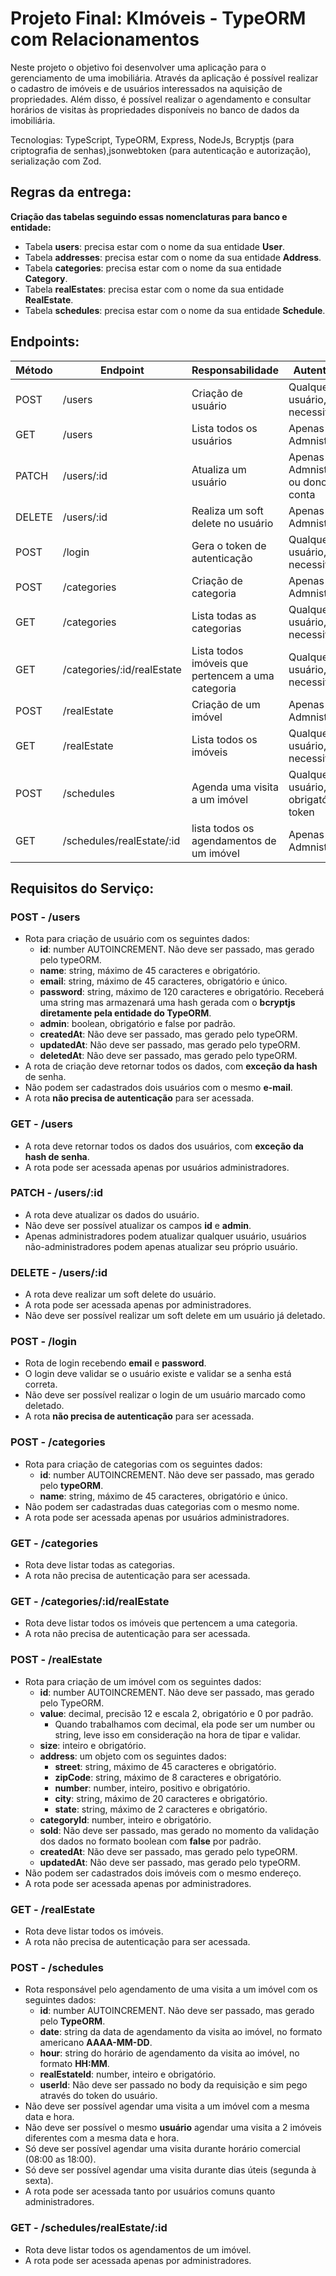 # Projeto Final: KImóveis - TypeORM com Relacionamentos
Neste projeto o objetivo foi desenvolver uma aplicação para o gerenciamento de uma imobiliária.
Através da aplicação é possível realizar o cadastro de imóveis e de usuários interessados na aquisição de propriedades. Além disso, é possível realizar o agendamento e consultar horários de visitas às propriedades disponíveis no banco de dados da imobiliária.

Tecnologias: TypeScript, TypeORM, Express, NodeJs, Bcryptjs (para criptografia de senhas),jsonwebtoken (para autenticação e autorização), serialização com Zod.

## Regras da entrega:
**Criação das tabelas seguindo essas nomenclaturas para banco e entidade:**

- Tabela **users**: precisa estar com o nome da sua entidade **User**.
- Tabela **addresses**: precisa estar com o nome da sua entidade **Address**.
- Tabela **categories**: precisa estar com o nome da sua entidade **Category**.
- Tabela **realEstates**: precisa estar com o nome da sua entidade **RealEstate**.
- Tabela **schedules**: precisa estar com o nome da sua entidade **Schedule**.

## Endpoints:

| Método | Endpoint                   | Responsabilidade                                  | Autenticação                           |
| ------ | -------------------------- | ------------------------------------------------- | -------------------------------------- |
| POST   | /users                     | Criação de usuário                                | Qualquer usuário, não necessita token  |
| GET    | /users                     | Lista todos os usuários                           | Apenas Admnistradores                  |
| PATCH  | /users/:id                 | Atualiza um usuário                               | Apenas Admnistradores ou dono da conta |
| DELETE | /users/:id                 | Realiza um soft delete no usuário                 | Apenas Admnistradores                  |
| POST   | /login                     | Gera o token de autenticação                      | Qualquer usuário, não necessita token  |
| POST   | /categories                | Criação de categoria                              | Apenas Admnistradores                  |
| GET    | /categories                | Lista todas as categorias                         | Qualquer usuário, não necessita token  |
| GET    | /categories/:id/realEstate | Lista todos imóveis que pertencem a uma categoria | Qualquer usuário, não necessita token  |
| POST   | /realEstate                | Criação de um imóvel                              | Apenas Admnistradores                  |
| GET    | /realEstate                | Lista todos os imóveis                            | Qualquer usuário, não necessita token  |
| POST   | /schedules                 | Agenda uma visita a um imóvel                     | Qualquer usuário, obrigatório token    |
| GET    | /schedules/realEstate/:id  | lista todos os agendamentos de um imóvel          | Apenas Admnistradores                  |

## Requisitos do Serviço:

### POST - /users

- Rota para criação de usuário com os seguintes dados:
  - **id**: number AUTOINCREMENT. Não deve ser passado, mas gerado pelo typeORM.
  - **name**: string, máximo de 45 caracteres e obrigatório.
  - **email**: string, máximo de 45 caracteres, obrigatório e único.
  - **password**: string, máximo de 120 caracteres e obrigatório. Receberá uma string mas armazenará uma hash gerada com o **bcryptjs diretamente pela entidade do TypeORM**.
  - **admin**: boolean, obrigatório e false por padrão.
  - **createdAt**: Não deve ser passado, mas gerado pelo typeORM.
  - **updatedAt**: Não deve ser passado, mas gerado pelo typeORM.
  - **deletedAt**: Não deve ser passado, mas gerado pelo typeORM.
- A rota de criação deve retornar todos os dados, com **exceção da hash** de senha.
- Não podem ser cadastrados dois usuários com o mesmo **e-mail**.
- A rota **não precisa de autenticação** para ser acessada.

### GET - /users

- A rota deve retornar todos os dados dos usuários, com **exceção da hash de senha**.
- A rota pode ser acessada apenas por usuários administradores.

### PATCH - /users/:id

- A rota deve atualizar os dados do usuário.
- Não deve ser possível atualizar os campos **id** e **admin**.
- Apenas administradores podem atualizar qualquer usuário, usuários não-administradores podem apenas atualizar seu próprio usuário.

### DELETE - /users/:id

- A rota deve realizar um soft delete do usuário.
- A rota pode ser acessada apenas por administradores.
- Não deve ser possível realizar um soft delete em um usuário já deletado.

### POST - /login

- Rota de login recebendo **email** e **password**.
- O login deve validar se o usuário existe e validar se a senha está correta.
- Não deve ser possível realizar o login de um usuário marcado como deletado.
- A rota **não precisa de autenticação** para ser acessada.

### POST - /categories

- Rota para criação de categorias com os seguintes dados:
  - **id**: number AUTOINCREMENT. Não deve ser passado, mas gerado pelo **typeORM**.
  - **name**: string, máximo de 45 caracteres, obrigatório e único.
- Não podem ser cadastradas duas categorias com o mesmo nome.
- A rota pode ser acessada apenas por usuários administradores.

### GET - /categories

- Rota deve listar todas as categorias.
- A rota não precisa de autenticação para ser acessada.

### GET - /categories/:id/realEstate

- Rota deve listar todos os imóveis que pertencem a uma categoria.
- A rota não precisa de autenticação para ser acessada.

### POST - /realEstate

- Rota para criação de um imóvel com os seguintes dados:
  - **id**: number AUTOINCREMENT. Não deve ser passado, mas gerado pelo TypeORM.
  - **value**: decimal, precisão 12 e escala 2, obrigatório e 0 por padrão.
    - Quando trabalhamos com decimal, ela pode ser um number ou string, leve isso em consideração na hora de tipar e validar.
  - **size**: inteiro e obrigatório.
  - **address**: um objeto com os seguintes dados:
    - **street**: string, máximo de 45 caracteres e obrigatório.
    - **zipCode**: string, máximo de 8 caracteres e obrigatório.
    - **number**: number, inteiro, positivo e obrigatório.
    - **city**: string, máximo de 20 caracteres e obrigatório.
    - **state**: string, máximo de 2 caracteres e obrigatório.
  - **categoryId**: number, inteiro e obrigatório.
  - **sold**: Não deve ser passado, mas gerado no momento da validação dos dados no formato boolean com **false** por padrão.
  - **createdAt**: Não deve ser passado, mas gerado pelo typeORM.
  - **updatedAt**: Não deve ser passado, mas gerado pelo typeORM.
- Não podem ser cadastrados dois imóveis com o mesmo endereço.
- A rota pode ser acessada apenas por administradores.

### GET - /realEstate

- Rota deve listar todos os imóveis.
- A rota não precisa de autenticação para ser acessada.

### POST - /schedules

- Rota responsável pelo agendamento de uma visita a um imóvel com os seguintes dados:
  - **id**: number AUTOINCREMENT. Não deve ser passado, mas gerado pelo **TypeORM**.
  - **date**: string da data de agendamento da visita ao imóvel, no formato americano **AAAA-MM-DD**.
  - **hour**: string do horário de agendamento da visita ao imóvel, no formato **HH:MM**.
  - **realEstateId**: number, inteiro e obrigatório.
  - **userId**: Não deve ser passado no body da requisição e sim pego através do token do usuário.
- Não deve ser possível agendar uma visita a um imóvel com a mesma data e hora.
- Não deve ser possível o mesmo **usuário** agendar uma visita a 2 imóveis diferentes com a mesma data e hora.
- Só deve ser possível agendar uma visita durante horário comercial (08:00 as 18:00).
- Só deve ser possível agendar uma visita durante dias úteis (segunda à sexta).
- A rota pode ser acessada tanto por usuários comuns quanto administradores.

### GET - /schedules/realEstate/:id

- Rota deve listar todos os agendamentos de um imóvel.
- A rota pode ser acessada apenas por administradores.
